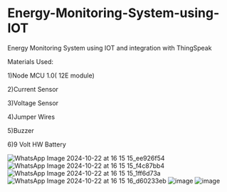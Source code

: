 # Energy-Monitoring-System-using-IOT
Energy Monitoring System using IOT and integration with ThingSpeak

Materials Used:

1)Node MCU 1.0( 12E module)

2)Current Sensor

3)Voltage Sensor

4)Jumper Wires

5)Buzzer

6)9 Volt HW Battery

![WhatsApp Image 2024-10-22 at 16 15 15_ee926f54](https://github.com/user-attachments/assets/a3d96fc5-9626-4edb-bfc2-c61808559a96)
![WhatsApp Image 2024-10-22 at 16 15 15_f4c87bb4](https://github.com/user-attachments/assets/916ccf85-e886-4b35-ae93-c5670402f34f)
![WhatsApp Image 2024-10-22 at 16 15 15_1ff6d73a](https://github.com/user-attachments/assets/1ac31e74-555a-4968-9b62-1651cd45437e)
![WhatsApp Image 2024-10-22 at 16 15 16_d60233eb](https://github.com/user-attachments/assets/07bab8e7-7d52-4a79-a1d1-73641e26c20d)
![image](https://github.com/user-attachments/assets/2a659017-5c47-4b21-9459-a0ecf601c297)
![image](https://github.com/user-attachments/assets/07355888-62ab-41e1-9979-470b75133ce0)







